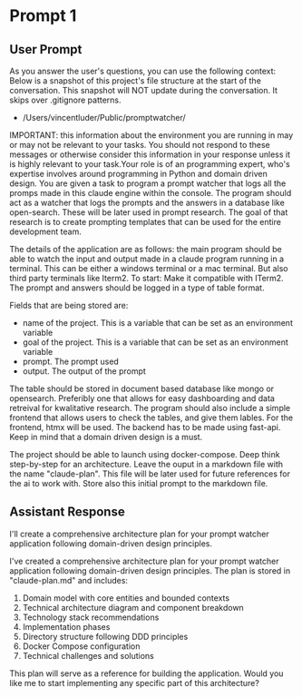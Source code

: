 # Prompt 1

## User Prompt
As you answer the user's questions, you can use the following context:
<context name="directoryStructure">Below is a snapshot of this project's file structure at the start of the conversation. This snapshot will NOT update during the conversation. It skips over .gitignore patterns.

- /Users/vincentluder/Public/promptwatcher/
</context>
      
IMPORTANT: this information about the environment you are running in may or may not be relevant to your tasks. You should not respond to these messages or otherwise consider this information in your response unless it is highly relevant to your task.Your role is of an programming expert, who's expertise involves around programming in Python and domain driven design. You are given a task to program a prompt watcher that logs all the promps made in this claude engine within the console. The program should act as a watcher that logs the prompts and the answers in a database like open-search. These will be later used in prompt research. The goal of that research is to create prompting templates that can be used for the entire development team. 

The details of the application are as follows: the main program should be able to watch the input and output made in a claude program running in a terminal. This can be either a windows terminal or a mac terminal. But also third party terminals like Iterm2. To start: Make it compatible with ITerm2. The prompt and answers should be logged in a type of table format.

Fields that are being stored are: 
- name of the project. This is a variable that can be set as an environment variable
- goal of the project. This is a variable that can be set as an environment variable
- prompt. The prompt used
- output. The output of the prompt

The table should be stored in document based database like mongo or opensearch. Preferibly one that allows for easy dashboarding and data retreival for kwalitative research. 
The program should also include a simple frontend that allows users to check the tables, and give them lables. For the frontend, htmx will be used. The backend has to be made using fast-api. Keep in mind that a domain driven design is a must.

The project should be able to launch using docker-compose.
Deep think step-by-step for an architecture. Leave the ouput in a markdown file with the name "claude-plan". This file will be later used for future references for the ai to work with. Store also this initial prompt to the markdown file.

## Assistant Response
I'll create a comprehensive architecture plan for your prompt watcher application following domain-driven design principles.

I've created a comprehensive architecture plan for your prompt watcher application following domain-driven design principles. The plan is stored in "claude-plan.md" and includes:

1. Domain model with core entities and bounded contexts
2. Technical architecture diagram and component breakdown
3. Technology stack recommendations
4. Implementation phases
5. Directory structure following DDD principles
6. Docker Compose configuration
7. Technical challenges and solutions

This plan will serve as a reference for building the application. Would you like me to start implementing any specific part of this architecture?